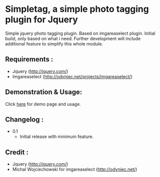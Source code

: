Simpletag, a simple photo tagging plugin for Jquery
===================================================

Simple jquery photo tagging plugin. Based on imgareaselect plugin. Initial build, only based on what i need. Further development will include additional feature to simplify this whole module.

<h2>Requirements :</h2>
<ul>
  <li>Jquery (<a href="http://jquery.com/">http://jquery.com/</a>)</li>
  <li>Imgareaselect (<a href="http://odyniec.net/projects/imgareaselect/">http://odyniec.net/projects/imgareaselect/</a>)</li>
</ul>

<h2>Demonstration & Usage:</h2>
Click <a href="http://petalyaa.github.com/simpletag">here</a> for demo page and usage.

<h2>Changelog :</h2>
<ul>
  <li>0.1
    <ul>
      <li>Initial release with minimum feature.</li>
    </ul>
  </li>
</ul>

<h2>Credit :</h2>
<ul>
  <li>Jquery (<a href="http://jquery.com/">http://jquery.com/</a>)</li>
  <li>Michal Wojciechowski for imgareaselect (<a href="http://odyniec.net/">http://odyniec.net/</a>)</li>
</ul>